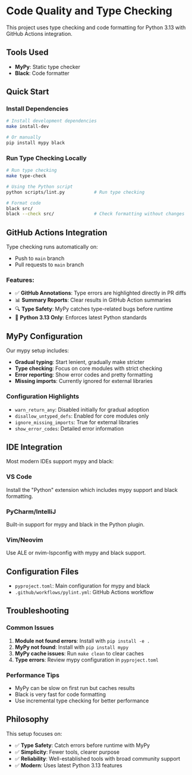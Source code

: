 # Code Quality and Type Checking

This project uses type checking and code formatting for Python 3.13 with GitHub Actions integration.

## Tools Used

- **MyPy**: Static type checker
- **Black**: Code formatter

## Quick Start

### Install Dependencies
```bash
# Install development dependencies
make install-dev

# Or manually
pip install mypy black
```

### Run Type Checking Locally

```bash
# Run type checking
make type-check

# Using the Python script
python scripts/lint.py           # Run type checking

# Format code
black src/
black --check src/               # Check formatting without changes
```

## GitHub Actions Integration

Type checking runs automatically on:
- Push to `main` branch
- Pull requests to `main` branch

### Features:
- ✅ **GitHub Annotations**: Type errors are highlighted directly in PR diffs
- 📊 **Summary Reports**: Clear results in GitHub Action summaries
- 🔍 **Type Safety**: MyPy catches type-related bugs before runtime
- 🐍 **Python 3.13 Only**: Enforces latest Python standards

## MyPy Configuration

Our mypy setup includes:
- **Gradual typing**: Start lenient, gradually make stricter
- **Type checking**: Focus on core modules with strict checking
- **Error reporting**: Show error codes and pretty formatting
- **Missing imports**: Currently ignored for external libraries

### Configuration Highlights
- `warn_return_any`: Disabled initially for gradual adoption
- `disallow_untyped_defs`: Enabled for core modules only
- `ignore_missing_imports`: True for external libraries
- `show_error_codes`: Detailed error information

## IDE Integration

Most modern IDEs support mypy and black:

### VS Code
Install the "Python" extension which includes mypy support and black formatting.

### PyCharm/IntelliJ
Built-in support for mypy and black in the Python plugin.

### Vim/Neovim
Use ALE or nvim-lspconfig with mypy and black support.

## Configuration Files

- `pyproject.toml`: Main configuration for mypy and black
- `.github/workflows/pylint.yml`: GitHub Actions workflow

## Troubleshooting

### Common Issues

1. **Module not found errors**: Install with `pip install -e .`
2. **MyPy not found**: Install with `pip install mypy`
3. **MyPy cache issues**: Run `make clean` to clear caches
4. **Type errors**: Review mypy configuration in `pyproject.toml`

### Performance Tips

- MyPy can be slow on first run but caches results
- Black is very fast for code formatting
- Use incremental type checking for better performance

## Philosophy

This setup focuses on:
- ✅ **Type Safety**: Catch errors before runtime with MyPy
- ✅ **Simplicity**: Fewer tools, clearer purpose
- ✅ **Reliability**: Well-established tools with broad community support
- ✅ **Modern**: Uses latest Python 3.13 features
